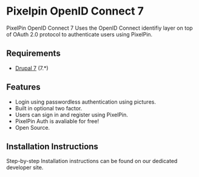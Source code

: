 Pixelpin OpenID Connect 7
=============
PixelPin OpenID Connect 7 Uses the OpenID Connect identifiy layer on top of OAuth 2.0 protocol to authenticate users using PixelPin.

Requirements
------------
* [Drupal 7](https://www.drupal.org/project/drupal/releases/7.54) (7.*)

Features
--------
* Login using passwordless authentication using pictures.
* Built in optional two factor.
* Users can sign in and register using PixelPin.
* PixelPin Auth is avaliable for free!
* Open Source.

Installation Instructions
------------
Step-by-step Installation instructions can be found on our dedicated developer site.